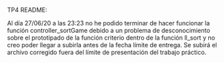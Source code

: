 TP4 README:

Al día 27/06/20 a las 23:23 no he podido terminar de hacer funcionar la función controller_sortGame debido a un problema de desconocimiento sobre el prototipado de la
función criterio dentro de la función ll_sort y no creo poder llegar a subirla antes de la fecha límite de entrega. Se subirá el archivo corregido fuera del límite de 
presentación del trabajo práctico. 
